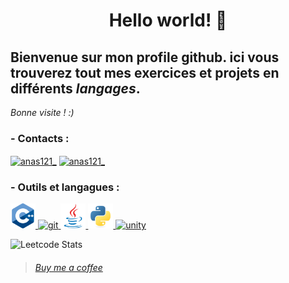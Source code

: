 <h1 align="center">Hello world! 👋</h1>

## Bienvenue sur mon profile github. ici vous trouverez tout mes exercices et projets en différents **_langages_**. 
_Bonne visite ! :)_

<h3 align="left">- Contacts :</h3>
<p align="left">
<a href="https://www.leetcode.com/anas121_" target="blank"><img align="center" src="https://raw.githubusercontent.com/rahuldkjain/github-profile-readme-generator/master/src/images/icons/Social/leet-code.svg" alt="anas121_" height="30" width="40" /></a>
<a href="https://discord.gg/anas121_" target="blank"><img align="center" src="https://raw.githubusercontent.com/rahuldkjain/github-profile-readme-generator/master/src/images/icons/Social/discord.svg" alt="anas121_" height="30" width="40" /></a>
</p>

<h3 align="left">- Outils et langagues :</h3>
<p align="left"> <a href="https://www.w3schools.com/cpp/" target="_blank" rel="noreferrer"> <img src="https://raw.githubusercontent.com/devicons/devicon/master/icons/cplusplus/cplusplus-original.svg" alt="cplusplus" width="40" height="40"/> </a> <a href="https://git-scm.com/" target="_blank" rel="noreferrer"> <img src="https://www.vectorlogo.zone/logos/git-scm/git-scm-icon.svg" alt="git" width="40" height="40"/> </a> <a href="https://www.java.com" target="_blank" rel="noreferrer"> <img src="https://raw.githubusercontent.com/devicons/devicon/master/icons/java/java-original.svg" alt="java" width="40" height="40"/> </a> <a href="https://www.python.org" target="_blank" rel="noreferrer"> <img src="https://raw.githubusercontent.com/devicons/devicon/master/icons/python/python-original.svg" alt="python" width="40" height="40"/> </a> <a href="https://unity.com/" target="_blank" rel="noreferrer"> <img src="https://www.vectorlogo.zone/logos/unity3d/unity3d-icon.svg" alt="unity" width="40" height="40"/> </a> </p>
<p>

![Leetcode Stats](https://leetcard.jacoblin.cool/Anas121_)
>###### _<a href="https://ko-fi.com/anas121">Buy me a coffee</a>_
